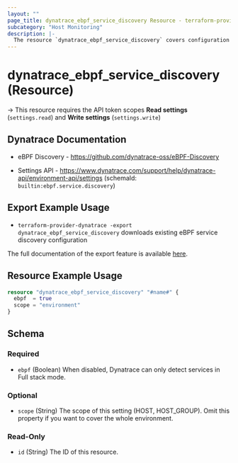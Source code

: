 ```yaml
---
layout: ""
page_title: dynatrace_ebpf_service_discovery Resource - terraform-provider-dynatrace"
subcategory: "Host Monitoring"
description: |-
  The resource `dynatrace_ebpf_service_discovery` covers configuration for enabling discovery of active services on the network
---
```


# dynatrace_ebpf_service_discovery (Resource)

-> This resource requires the API token scopes **Read settings** (`settings.read`) and **Write settings** (`settings.write`)

## Dynatrace Documentation

- eBPF Discovery - https://github.com/dynatrace-oss/eBPF-Discovery

- Settings API - https://www.dynatrace.com/support/help/dynatrace-api/environment-api/settings (schemaId: `builtin:ebpf.service.discovery`)

## Export Example Usage

- `terraform-provider-dynatrace -export dynatrace_ebpf_service_discovery` downloads existing eBPF service discovery configuration

The full documentation of the export feature is available [here](https://dt-url.net/h203qmc).

## Resource Example Usage

```terraform
resource "dynatrace_ebpf_service_discovery" "#name#" {
  ebpf  = true
  scope = "environment"
}
```

<!-- schema generated by tfplugindocs -->
## Schema

### Required

- `ebpf` (Boolean) When disabled, Dynatrace can only detect services in Full stack mode.

### Optional

- `scope` (String) The scope of this setting (HOST, HOST_GROUP). Omit this property if you want to cover the whole environment.

### Read-Only

- `id` (String) The ID of this resource.
 
